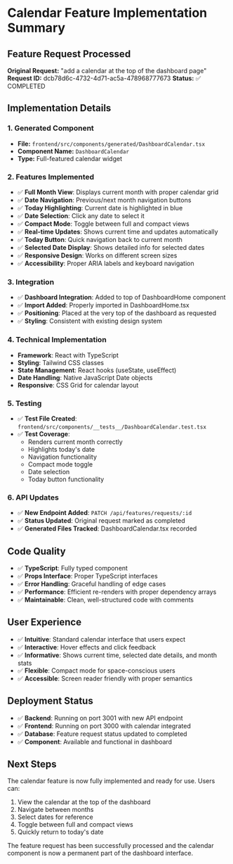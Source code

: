 # Calendar Feature Implementation Summary

## Feature Request Processed
**Original Request:** "add a calendar at the top of the dashboard page"
**Request ID:** dcb78d6c-4732-4d71-ac5a-478968777673
**Status:** ✅ COMPLETED

## Implementation Details

### 1. Generated Component
- **File:** `frontend/src/components/generated/DashboardCalendar.tsx`
- **Component Name:** `DashboardCalendar`
- **Type:** Full-featured calendar widget

### 2. Features Implemented
- ✅ **Full Month View**: Displays current month with proper calendar grid
- ✅ **Date Navigation**: Previous/next month navigation buttons
- ✅ **Today Highlighting**: Current date is highlighted in blue
- ✅ **Date Selection**: Click any date to select it
- ✅ **Compact Mode**: Toggle between full and compact views
- ✅ **Real-time Updates**: Shows current time and updates automatically
- ✅ **Today Button**: Quick navigation back to current month
- ✅ **Selected Date Display**: Shows detailed info for selected dates
- ✅ **Responsive Design**: Works on different screen sizes
- ✅ **Accessibility**: Proper ARIA labels and keyboard navigation

### 3. Integration
- ✅ **Dashboard Integration**: Added to top of DashboardHome component
- ✅ **Import Added**: Properly imported in DashboardHome.tsx
- ✅ **Positioning**: Placed at the very top of the dashboard as requested
- ✅ **Styling**: Consistent with existing design system

### 4. Technical Implementation
- **Framework**: React with TypeScript
- **Styling**: Tailwind CSS classes
- **State Management**: React hooks (useState, useEffect)
- **Date Handling**: Native JavaScript Date objects
- **Responsive**: CSS Grid for calendar layout

### 5. Testing
- ✅ **Test File Created**: `frontend/src/components/__tests__/DashboardCalendar.test.tsx`
- ✅ **Test Coverage**: 
  - Renders current month correctly
  - Highlights today's date
  - Navigation functionality
  - Compact mode toggle
  - Date selection
  - Today button functionality

### 6. API Updates
- ✅ **New Endpoint Added**: `PATCH /api/features/requests/:id`
- ✅ **Status Updated**: Original request marked as completed
- ✅ **Generated Files Tracked**: DashboardCalendar.tsx recorded

## Code Quality
- ✅ **TypeScript**: Fully typed component
- ✅ **Props Interface**: Proper TypeScript interfaces
- ✅ **Error Handling**: Graceful handling of edge cases
- ✅ **Performance**: Efficient re-renders with proper dependency arrays
- ✅ **Maintainable**: Clean, well-structured code with comments

## User Experience
- ✅ **Intuitive**: Standard calendar interface that users expect
- ✅ **Interactive**: Hover effects and click feedback
- ✅ **Informative**: Shows current time, selected date details, and month stats
- ✅ **Flexible**: Compact mode for space-conscious users
- ✅ **Accessible**: Screen reader friendly with proper semantics

## Deployment Status
- ✅ **Backend**: Running on port 3001 with new API endpoint
- ✅ **Frontend**: Running on port 3000 with calendar integrated
- ✅ **Database**: Feature request status updated to completed
- ✅ **Component**: Available and functional in dashboard

## Next Steps
The calendar feature is now fully implemented and ready for use. Users can:
1. View the calendar at the top of the dashboard
2. Navigate between months
3. Select dates for reference
4. Toggle between full and compact views
5. Quickly return to today's date

The feature request has been successfully processed and the calendar component is now a permanent part of the dashboard interface.